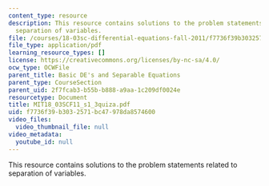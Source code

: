 ```yaml
---
content_type: resource
description: This resource contains solutions to the problem statements related to
  separation of variables.
file: /courses/18-03sc-differential-equations-fall-2011/f7736f39b3032571bc47978da8574600_MIT18_03SCF11_s1_3quiza.pdf
file_type: application/pdf
learning_resource_types: []
license: https://creativecommons.org/licenses/by-nc-sa/4.0/
ocw_type: OCWFile
parent_title: Basic DE's and Separable Equations
parent_type: CourseSection
parent_uid: 2f7fcab3-b55b-b888-a9aa-1c209df0024e
resourcetype: Document
title: MIT18_03SCF11_s1_3quiza.pdf
uid: f7736f39-b303-2571-bc47-978da8574600
video_files:
  video_thumbnail_file: null
video_metadata:
  youtube_id: null
---
```

This resource contains solutions to the problem statements related to separation of variables.